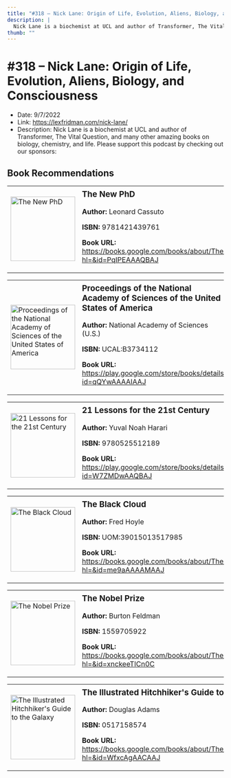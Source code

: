 ```yaml
---
title: "#318 – Nick Lane: Origin of Life, Evolution, Aliens, Biology, and Consciousness"
description: |
  Nick Lane is a biochemist at UCL and author of Transformer, The Vital Question, and many other amazing books on biology, chemistry, and life. Please support this podcast by checking out our sponsors:"
thumb: ""
---
```


# #318 – Nick Lane: Origin of Life, Evolution, Aliens, Biology, and Consciousness

  - Date: 9/7/2022
  - Link: https://lexfridman.com/nick-lane/
  - Description: Nick Lane is a biochemist at UCL and author of Transformer, The Vital Question, and many other amazing books on biology, chemistry, and life. Please support this podcast by checking out our sponsors:

## Book Recommendations

<table style="border: none;"><tr style="border: none;"><td style="border: none;"><img src="http://books.google.com/books/content?id=PqIPEAAAQBAJ&printsec=frontcover&img=1&zoom=1&edge=curl&source=gbs_api" alt="The New PhD" width="150" style="vertical-align: top;"></td><td style="border: none; vertical-align: top;"><h3 style='margin-top: 5'>The New PhD</h3><p><strong>Author:</strong> Leonard Cassuto</p><p><strong>ISBN:</strong> 9781421439761</p><p><strong>Book URL:</strong> <a href="https://books.google.com/books/about/The_New_PhD.html?hl=&id=PqIPEAAAQBAJ">https://books.google.com/books/about/The_New_PhD.html?hl=&id=PqIPEAAAQBAJ</a></p></td></tr></table>
<table style="border: none;"><tr style="border: none;"><td style="border: none;"><img src="http://books.google.com/books/content?id=qQYwAAAAIAAJ&printsec=frontcover&img=1&zoom=1&edge=curl&source=gbs_api" alt="Proceedings of the National Academy of Sciences of the United States of America" width="150" style="vertical-align: top;"></td><td style="border: none; vertical-align: top;"><h3 style='margin-top: 5'>Proceedings of the National Academy of Sciences of the United States of America</h3><p><strong>Author:</strong> National Academy of Sciences (U.S.)</p><p><strong>ISBN:</strong> UCAL:B3734112</p><p><strong>Book URL:</strong> <a href="https://play.google.com/store/books/details?id=qQYwAAAAIAAJ">https://play.google.com/store/books/details?id=qQYwAAAAIAAJ</a></p></td></tr></table>
<table style="border: none;"><tr style="border: none;"><td style="border: none;"><img src="http://books.google.com/books/content?id=W7ZMDwAAQBAJ&printsec=frontcover&img=1&zoom=1&edge=curl&source=gbs_api" alt="21 Lessons for the 21st Century" width="150" style="vertical-align: top;"></td><td style="border: none; vertical-align: top;"><h3 style='margin-top: 5'>21 Lessons for the 21st Century</h3><p><strong>Author:</strong> Yuval Noah Harari</p><p><strong>ISBN:</strong> 9780525512189</p><p><strong>Book URL:</strong> <a href="https://play.google.com/store/books/details?id=W7ZMDwAAQBAJ">https://play.google.com/store/books/details?id=W7ZMDwAAQBAJ</a></p></td></tr></table>
<table style="border: none;"><tr style="border: none;"><td style="border: none;"><img src="http://books.google.com/books/content?id=me9aAAAAMAAJ&printsec=frontcover&img=1&zoom=1&source=gbs_api" alt="The Black Cloud" width="150" style="vertical-align: top;"></td><td style="border: none; vertical-align: top;"><h3 style='margin-top: 5'>The Black Cloud</h3><p><strong>Author:</strong> Fred Hoyle</p><p><strong>ISBN:</strong> UOM:39015013517985</p><p><strong>Book URL:</strong> <a href="https://books.google.com/books/about/The_Black_Cloud.html?hl=&id=me9aAAAAMAAJ">https://books.google.com/books/about/The_Black_Cloud.html?hl=&id=me9aAAAAMAAJ</a></p></td></tr></table>
<table style="border: none;"><tr style="border: none;"><td style="border: none;"><img src="http://books.google.com/books/content?id=xnckeeTICn0C&printsec=frontcover&img=1&zoom=1&edge=curl&source=gbs_api" alt="The Nobel Prize" width="150" style="vertical-align: top;"></td><td style="border: none; vertical-align: top;"><h3 style='margin-top: 5'>The Nobel Prize</h3><p><strong>Author:</strong> Burton Feldman</p><p><strong>ISBN:</strong> 1559705922</p><p><strong>Book URL:</strong> <a href="https://books.google.com/books/about/The_Nobel_Prize.html?hl=&id=xnckeeTICn0C">https://books.google.com/books/about/The_Nobel_Prize.html?hl=&id=xnckeeTICn0C</a></p></td></tr></table>
<table style="border: none;"><tr style="border: none;"><td style="border: none;"><img src="None" alt="The Illustrated Hitchhiker's Guide to the Galaxy" width="150" style="vertical-align: top;"></td><td style="border: none; vertical-align: top;"><h3 style='margin-top: 5'>The Illustrated Hitchhiker's Guide to the Galaxy</h3><p><strong>Author:</strong> Douglas Adams</p><p><strong>ISBN:</strong> 0517158574</p><p><strong>Book URL:</strong> <a href="https://books.google.com/books/about/The_Illustrated_Hitchhiker_s_Guide_to_th.html?hl=&id=WfxcAgAACAAJ">https://books.google.com/books/about/The_Illustrated_Hitchhiker_s_Guide_to_th.html?hl=&id=WfxcAgAACAAJ</a></p></td></tr></table>
